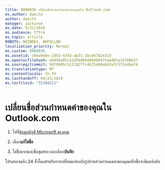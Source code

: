 ```yaml
---
title: 8000036 เปลี่ยนชื่อส่วนกำหนดค่าของคุณใน Outlook.com
ms.author: daeite
author: daeite
manager: jackiesm
ms.date: 5/31/2018
ms.audience: ITPro
ms.topic: article
ROBOTS: NOINDEX, NOFOLLOW
localization_priority: Normal
ms.custom: 8000036
ms.assetid: c0ea9dbe-2953-474d-ab31-2bc447b2e21d
ms.openlocfilehash: d4058a85ca1d5bdb9488408475a6401a14788b37
ms.sourcegitcommit: 9d78905c512192ffc4675468abd2efc5f2e4baf4
ms.translationtype: MT
ms.contentlocale: th-TH
ms.lasthandoff: 04/23/2019
ms.locfileid: "32394221"
---
```

# <a name="change-your-profile-name-in-outlookcom"></a>เปลี่ยนชื่อส่วนกำหนดค่าของคุณใน Outlook.com

1. ไปที่[ข้อมูลบัญชี Microsoft ของคุณ](https://go.microsoft.com/fwlink/p/?linkid=860841)
    
2. เลือก**แก้ไขชื่อ** 
    
3. ใส่ชื่อแรกและชื่อสุดท้าย และเลือก**บันทึก** 
    
โปรดรอจนถึง 24 ชั่วโมงสำหรับการเปลี่ยนแปลงกับรูปถ่ายส่วนกำหนดค่าของคุณหรือชื่อจะมีผลบังคับ
  

